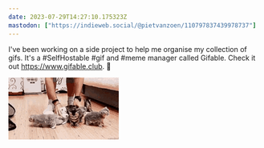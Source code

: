 ```yaml
---
date: 2023-07-29T14:27:10.175323Z
mastodon: ["https://indieweb.social/@pietvanzoen/110797837439978737"]
---
```

I've been working on a side project to help me organise my collection of gifs. It's a #SelfHostable #gif and #meme manager called Gifable. Check it out https://www.gifable.club. 🌈

![Gif of a litter of kittens. A person tries to line them up for a photo but they stumble away immediately when placed.](/media/organising-2.gif)
